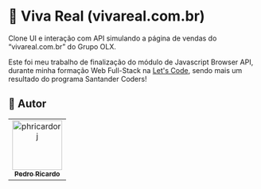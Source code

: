 # 🏡 Viva Real (vivareal.com.br)

Clone UI e interação com API simulando a página de vendas do “vivareal.com.br” do Grupo OLX.

Este foi meu trabalho de finalização do módulo de Javascript Browser API, durante minha formação Web Full-Stack na [Let's Code](https://letscode.com.br/), sendo mais um resultado do programa Santander Coders!

## 🖖 Autor<br>

<table>
  <tr>
    <td align="center">
      <a href="https://github.com/phricardorj">
        <img src="https://avatars.githubusercontent.com/u/70300680" width="100px;" alt="phricardorj"/><br>
        <sub>
          <b>Pedro Ricardo</b>
        </sub>
      </a>
    </td>
  </tr>
</table>
